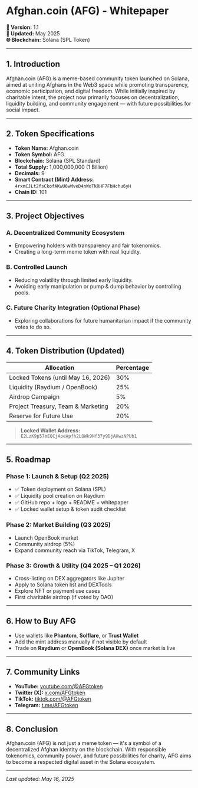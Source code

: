 # Afghan.coin (AFG) - Whitepaper  
**📄 Version:** 1.1  
**📅 Updated:** May 2025  
**🌐 Blockchain:** Solana (SPL Token)

---

## 1. Introduction

Afghan.coin (AFG) is a meme-based community token launched on Solana, aimed at uniting Afghans in the Web3 space while promoting transparency, economic participation, and digital freedom. While initially inspired by charitable intent, the project now primarily focuses on decentralization, liquidity building, and community engagement — with future possibilities for social impact.

---

## 2. Token Specifications

- **Token Name:** Afghan.coin  
- **Token Symbol:** AFG  
- **Blockchain:** Solana (SPL Standard)  
- **Total Supply:** 1,000,000,000 (1 Billion)  
- **Decimals:** 9  
- **Smart Contract (Mint) Address:** `4rxmCJLt2fsCkofAKwU6wMveD4nWoTkRHF7FbHchu6yH`  
- **Chain ID:** 101

---

## 3. Project Objectives

### A. Decentralized Community Ecosystem
- Empowering holders with transparency and fair tokenomics.
- Creating a long-term meme token with real liquidity.

### B. Controlled Launch
- Reducing volatility through limited early liquidity.
- Avoiding early manipulation or pump & dump behavior by controlling pools.

### C. Future Charity Integration (Optional Phase)
- Exploring collaborations for future humanitarian impact if the community votes to do so.

---

## 4. Token Distribution (Updated)

| Allocation                            | Percentage |
|--------------------------------------|------------|
| Locked Tokens (until May 16, 2026)   | 30%        |
| Liquidity (Raydium / OpenBook)       | 25%        |
| Airdrop Campaign                     | 5%         |
| Project Treasury, Team & Marketing   | 20%        |
| Reserve for Future Use               | 20%        |

> **Locked Wallet Address:** `E2LzK9p57mEQCjAoeApfh2LQWk9Nf37y9DjAHwzNPUb1`

---

## 5. Roadmap

### Phase 1: Launch & Setup (Q2 2025)
- ✅ Token deployment on Solana (SPL)  
- ✅ Liquidity pool creation on Raydium  
- ✅ GitHub repo + logo + README + whitepaper  
- ✅ Locked wallet setup & token audit checklist

### Phase 2: Market Building (Q3 2025)
- Launch OpenBook market  
- Community airdrop (5%)  
- Expand community reach via TikTok, Telegram, X

### Phase 3: Growth & Utility (Q4 2025 – Q1 2026)
- Cross-listing on DEX aggregators like Jupiter  
- Apply to Solana token list and DEXTools  
- Explore NFT or payment use cases  
- First charitable airdrop (if voted by DAO)

---

## 6. How to Buy AFG

- Use wallets like **Phantom**, **Solflare**, or **Trust Wallet**  
- Add the mint address manually if not visible by default  
- Trade on **Raydium** or **OpenBook (Solana DEX)** once market is live

---

## 7. Community Links

- **YouTube:** [youtube.com/@AFGtoken](https://www.youtube.com/@AFGtoken)  
- **Twitter (X):** [x.com/AFGtoken](https://x.com/AFGtoken?t=fUQIrIZUV1Pgd7LHib8uJA&s=09)  
- **TikTok:** [tiktok.com/@AFGtoken](https://tiktok.com/@AFGtoken)  
- **Telegram:** [t.me/AFGtoken](https://t.me/AFGtoken)  

---

## 8. Conclusion

Afghan.coin (AFG) is not just a meme token — it's a symbol of a decentralized Afghan identity on the blockchain. With responsible tokenomics, community power, and future possibilities for charity, AFG aims to become a respected digital asset in the Solana ecosystem.

---

*Last updated: May 16, 2025*